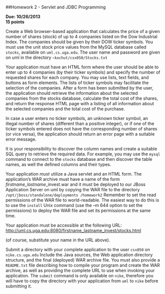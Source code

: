 ##Homework 2 - Servlet and JDBC Programming 

**Due: 10/26/2013**  
**15 points**

Create a Web browser-based application that
calculates the price of a given number of
shares (stock) of up to 4 companies listed on
the Dow Industrial Index. The companies
should be given by their DOW ticker symbols.
You must use the unit stock price values from
the MySQL database called `stocks`, available
on `uml.cs.uga.edu`. The user name and
password are given on uml in the directory
`~kochut/csx050/Stocks.txt`

Your application must have an HTML form
where the user should be able to enter up to 4
companies (by their ticker symbols) and specify
the number of requested shares for each
company. You may use lists, text fields, and
buttons as form elements. The lists of ticker
symbols may facilitate the selection of the
companies. After a form has been submitted by
the user, the application should retrieve the
information about the selected companies from
the stocks database, calculate the total cost
of the shares, and return the response HTML
page with a listing of all information about the
selected companies and the total cost of the
purchase.

In case a user enters no ticker symbols, an
unknown ticker symbol, an illegal number of
shares (different than a positive integer), or if
one of the ticker symbols entered does not
have the corresponding number of shares (or
vice versa), the application should return an
error page with a suitable error message.

It is your responsibility to discover the column
names and create a suitable SQL query to
retrieve the required data. For example, you
may use the `mysql` command to connect to the
`stocks` database and then discover the table
names, as well the defined columns and their
types.

Your application *must* utilize a Java servlet and
an HTML form. The application’s WAR archive
must have a name of the form
*firstname_lastname*_invest.war and it must be
deployed to our JBoss Application Server on
uml by copying the WAR file to the directory
`/opt/jboss/standalone/deployments
/homework2` Remember to set the read
permissions of the WAR file to world-readable.
The easiest way to do this is to use the
`install` Unix command (use the –m 644
option to set the permissions) to deploy the
WAR file and set its permissions at the same
time.

Your application must be accessible at the following URL:  
http://uml.cs.uga.edu:8080/firstname_lastname_invest/stocks.html

(of course, substitute your name in the URL above).

Submit a directory with your complete
application to the user `csx050` on
`nike.cs.uga.edu` Include the Java
sources, the Web application directory
structure, and the final (deployed) WAR archive
file. You must also provide a `README.txt` file
describing how to compile your program and
create the WAR archive, as well as providing
the complete URL to use when invoking your
application. The `submit` command is only
available on `nike`, therefore you will have to
copy the directory with your application from
`uml` to `nike` before submitting it.
